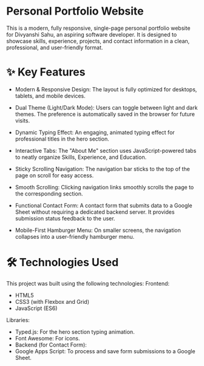 # Personal Portfolio Website
This is a modern, fully responsive, single-page personal portfolio website for Divyanshi Sahu, an aspiring software developer. It is designed to showcase skills, experience, projects, and contact information in a clean, professional, and user-friendly format.

# ✨ Key Features
- Modern & Responsive Design: The layout is fully optimized for desktops, tablets, and mobile devices.

- Dual Theme (Light/Dark Mode): Users can toggle between light and dark themes. The preference is automatically saved in the browser for future visits.

- Dynamic Typing Effect: An engaging, animated typing effect for professional titles in the hero section.

- Interactive Tabs: The "About Me" section uses JavaScript-powered tabs to neatly organize Skills, Experience, and Education.

- Sticky Scrolling Navigation: The navigation bar sticks to the top of the page on scroll for easy access.

- Smooth Scrolling: Clicking navigation links smoothly scrolls the page to the corresponding section.

- Functional Contact Form: A contact form that submits data to a Google Sheet without requiring a dedicated backend server. It provides submission status feedback to the user.

- Mobile-First Hamburger Menu: On smaller screens, the navigation collapses into a user-friendly hamburger menu.

# 🛠️ Technologies Used
This project was built using the following technologies:
Frontend:
- HTML5
- CSS3 (with Flexbox and Grid)
- JavaScript (ES6)

Libraries:
- Typed.js: For the hero section typing animation.
- Font Awesome: For icons.
- Backend (for Contact Form):
- Google Apps Script: To process and save form submissions to a Google Sheet.
